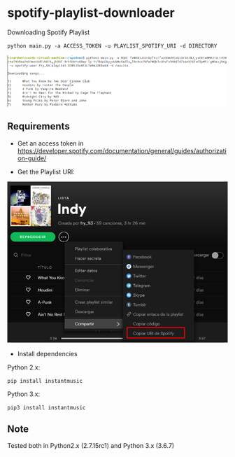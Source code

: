 # spotify-playlist-downloader
Downloading Spotify Playlist

```
python main.py -a ACCESS_TOKEN -u PLAYLIST_SPOTIFY_URI -d DIRECTORY
```


![Screenshot](images/2.png)


## Requirements

- Get an access token in https://developer.spotify.com/documentation/general/guides/authorization-guide/

- Get the Playlist URI:


![Screenshot](images/1.png)


- Install dependencies

Python 2.x:

```
pip install instantmusic
```

Python 3.x:

```
pip3 install instantmusic
```

## Note

Tested both in Python2.x (2.7.15rc1) and Python 3.x (3.6.7)